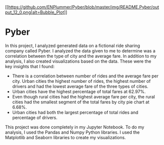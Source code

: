[[https://github.com/ENPlummer/Pyber/blob/master/img/README.Pyber/output_12_0.png|alt=Bubble_Plot]]

# Pyber

In this project, I analyzed generated data on a fictional ride sharing company called Pyber. I analyzed the data given to me to determine was a correlation between the type of city and the average fare. In addition to my analysis, I also created visualizations based on the data. These were the key insights that I found:

*	There is a correlation between number of rides and the average fare per city. Urban cities the highest number of rides, the highest number of drivers and had the lowest average fare of the three types of cities.
*	Urban cities have the highest percentage of total fares at 62.97%.
*	Even though rural cities had the highest average fare per city, the rural cities had the smallest segment of the total fares by city pie chart at 6.68%.
*	Urban cities had both the largest percentage of total rides and percentage of drivers.

This project was done completely in my Jupyter Notebook. To do my analysis, I used the Pandas and Numpy Python libraries. I used the Matplotlib and Seaborn libraries to create my visualizations.


